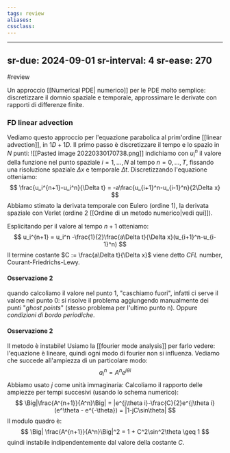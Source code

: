 ```yaml
---
tags: review
aliases:
cssclass:
---
```

 
---
sr-due: 2024-09-01
sr-interval: 4
sr-ease: 270
---

#review


Un approccio [[Numerical PDE| numerico]] per le PDE molto semplice: discretizzare il domnio spaziale e temporale, approssimare le derivate con rapporti di differenze finite.

### FD linear advection
Vediamo questo approccio per l'equazione parabolica al prim'ordine [[linear advection]], in $1D+1D$. Il primo passo è discretizzare il tempo e lo spazio in $N$ punti:
![[Pasted image 20220330170738.png]]
indichiamo con $u_i^n$ il valore della funzione nel punto spaziale $i = 1,\dots,N$ al tempo $n = 0,\dots,T$, fissando una risoluzione spaziale $\Delta x$ e temporale $\Delta t$.
Discretizzando l'equazione otteniamo:
$$
\frac{u_i^{n+1}-u_i^n}{\Delta t} = -a\frac{u_{i+1}^n-u_{i-1}^n}{2\Delta x}
$$
Abbiamo stimato la derivata temporale con Eulero (ordine 1), la derivata spaziale con Verlet (ordine 2 [[Ordine di un metodo numerico|vedi qui]]). 

Esplicitando per il valore al tempo $n+1$ otteniamo:
$$
u_i^{n+1} = u_i^n -\frac{1}{2}\frac{a\Delta t}{\Delta x}(u_{i+1}^n-u_{i-1}^n) 
$$
Il termine costante $C := \frac{a\Delta t}{\Delta x}$ viene detto $CFL$ number, Courant-Friedrichs-Lewy.

#### Osservazione 2
quando calcoliamo il valore nel punto 1, "caschiamo fuori", infatti ci serve il valore nel punto 0: si risolve il problema aggiungendo manualmente dei punti "_ghost points_" (stesso problema per l'ultimo punto n).
Oppure _condizioni di bordo periodiche_.

#### Osservazione 2
Il metodo è instabile!
Usiamo la [[fourier mode analysis]] per farlo vedere: l'equazione è lineare, quindi ogni modo di fourier non si influenza. Vediamo che succede all'ampiezza di un particolare modo:
$$
a_i^n = A^n e^{j\theta i}
$$
Abbiamo usato $j$ come unità immaginaria:
Calcoliamo il rapporto delle ampiezze per tempi succesivi (usando lo schema numerico):
$$
\Big|\frac{A^{n+1}}{A^n}\Big| = |e^{j\theta i}-\frac{C}{2}e^{j\theta i}(e^\theta - e^{-\theta}) = |1-jC\sin\theta|
$$
Il modulo quadro è:
$$
\Big| \frac{A^{n+1}}{A^n}\Big|^2 = 1 + C^2\sin^2\theta \geq 1
$$
quindi instabile indipendentemente dal valore della costante $C$.
